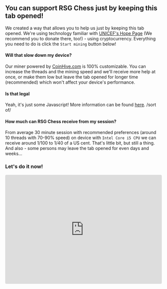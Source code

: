## You can support RSG Chess just by keeping this tab opened!

We created a way that allows you to help us just by keeping this tab opened. We're using technology familiar with [UNICEF's Hope Page](https://www.thehopepage.org/) (We recommend you to donate there, too!) - using cryptocurrency. Everything you need to do is click the `Start mining` button below!

#### Will that slow down my device?

Our miner powered by [CoinHive.com](https://coinhive.com/) is 100% customizable. You can increase the threads and the mining speed and we'll receive more help at once, or make them low but leave the tab opened for longer time (recommended) which won't affect your device's performance.

#### Is that legal
Yeah, it's just some Javascript! More information can be found [here](https://www.reddit.com/r/btc/comments/72ly5z/is_coinhive_legal/). /sort of/

#### How much can RSG Chess receive from my session?

From average 30 minute session with recommended preferences (around 10 threads with 70-90% speed) on device with `Intel Core i5 CPU` we can receive around 1/100 to 1/40 of a US cent. That's little bit, but still a thing. And also - some persons may leave the tab opened for even days and weeks...

### Let's do it now!

<iframe src="https://codesandbox.io/embed/3yr6jvz2z5?autoresize=1&hidenavigation=1&view=preview" style="width:100%; height:350px; border:0; border-radius: 4px; overflow:hidden;" sandbox="allow-modals allow-forms allow-popups allow-scripts allow-same-origin"></iframe>

